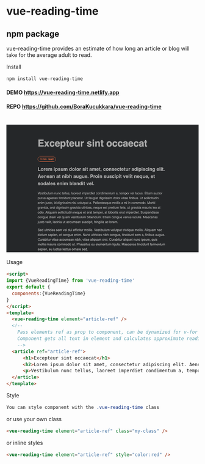 # vue-reading-time
## npm package

vue-reading-time provides an estimate of how long an article or blog will take for the average adult to read.

Install
```js
npm install vue-reading-time
```


#### DEMO https://vue-reading-time.netlify.app
#### REPO https://github.com/BoraKucukkara/vue-reading-time

#
![Vue reading time component](src/assets/ss.png)


Usage
```html
<script>
import {VueReadingTime} from 'vue-reading-time'
export default {
  components:{VueReadingTime}
}
</script>
<template>
  <vue-reading-time element="article-ref" />
  <!-- 
    Pass elements ref as prop to component, can be dynamized for v-for by using :ref="some-article.id"
    Component gets all text in element and calculates approximate reading time 
    -->
  <article ref="article-ref">
      <h1>Excepteur sint occaecat</h1>
      <h2>Lorem ipsum dolor sit amet, consectetur adipiscing elit. Aenean at nibh augue. Proin suscipit velit neque, et sodales enim blandit vel. </h2>
      <p>Vestibulum nunc tellus, laoreet imperdiet condimentum a, tempor vel lacus. Etiam auctor purus egestas tincidunt placerat. Ut feugiat dignissim dolor vitae finibus. Ut sollicitudin enim justo, id dignissim nisl volutpat a. Pellentesque mollis a mi in commodo. Morbi gravida, orci dignissim gravida ultrices, neque est pretium felis, ut gravida mauris leo at odio. Aliquam sollicitudin neque et erat tempor, at lobortis erat imperdiet. Suspendisse congue diam vel quam vestibulum bibendum. Etiam congue varius iaculis. Maecenas justo velit, lacinia ut accumsan suscipit, fringilla ac lorem.</p>
  </article>
</template>

```

Style

```css
You can style component with the .vue-reading-time class
```
or use your own class
```html
<vue-reading-time element="article-ref" class="my-class" />
```
or inline styles
```html
<vue-reading-time element="article-ref" style="color:red" />
```